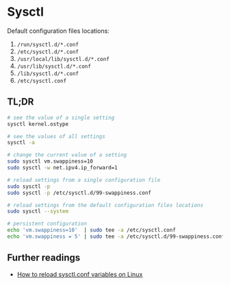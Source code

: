 # Sysctl

Default configuration files locations:

1. `/run/sysctl.d/*.conf`
1. `/etc/sysctl.d/*.conf`
1. `/usr/local/lib/sysctl.d/*.conf`
1. `/usr/lib/sysctl.d/*.conf`
1. `/lib/sysctl.d/*.conf`
1. `/etc/sysctl.conf`

## TL;DR

```sh
# see the value of a single setting
sysctl kernel.ostype

# see the values of all settings
sysctl -a

# change the current value of a setting
sudo sysctl vm.swappiness=10
sudo sysctl -w net.ipv4.ip_forward=1

# reload settings from a single configuration file
sudo sysctl -p
sudo sysctl -p /etc/sysctl.d/99-swappiness.conf

# reload settings from the default configuration files locations
sudo sysctl --system

# persistent configuration
echo 'vm.swappiness=10'  | sudo tee -a /etc/sysctl.conf
echo 'vm.swappiness = 5' | sudo tee -a /etc/sysctl.d/99-swappiness.conf
```

## Further readings

- [How to reload sysctl.conf variables on Linux]

[how to reload sysctl.conf variables on linux]: https://www.cyberciti.biz/faq/reload-sysctl-conf-on-linux-using-sysctl/
